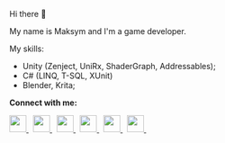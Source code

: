 Hi there 👋

My name is Maksym and I'm a game developer. 

My skills:
<ul>
  <li> Unity (Zenject, UniRx, ShaderGraph, Addressables); </li>
  <li> C# (LINQ, T-SQL, XUnit) </li>
  <li> Blender, Krita;</li>
</ul>

**Connect with me:**

<p align='left'>
  <a
    href="https://www.linkedin.com/in/hernetsmaksym/"
  >
    <img
      height="30"
      src="https://cdn.jsdelivr.net/npm/simple-icons@v3/icons/linkedin.svg"
    >
  </a>
  &nbsp;
  <a
   href="https://www.youtube.com/channel/UCkvsjHSUkvUfW6RY4_n_B2w"
  >
    <img
      height="30"
      src="https://cdn.jsdelivr.net/npm/simple-icons@v3/icons/youtube.svg"
    >
  </a>
  &nbsp;
  <a
   href="https://telegram.me/shadowmanold"
  >
    <img
      height="30"
      src="https://cdn.jsdelivr.net/npm/simple-icons@v3/icons/telegram.svg"
    >
  </a>
  &nbsp;
  <a
   href="https://join.skype.com/invite/nFA1kDEyZ1ZE"
  >
    <img
      height="30"
      src="https://cdn.jsdelivr.net/npm/simple-icons@v3/icons/skype.svg"
    >
  </a>
  &nbsp;
  <a
   href="https://play.google.com/store/apps/dev?id=6463383709184524179"
  >
    <img
      height="30"
      src="https://cdn.jsdelivr.net/npm/simple-icons@v3/icons/googleplay.svg"
    >
  </a>
  &nbsp;
  <a
   href="https://www.imdb.com/user/ur125882622"
  >
    <img
      height="30"
      src="https://cdn.jsdelivr.net/npm/simple-icons@5.5.0/icons/imdb.svg"
    >
  </a>
  &nbsp;
</p>
